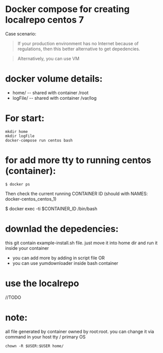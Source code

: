 # Docker compose for creating localrepo centos 7

Case scenario:
> If your production environment has no Internet because of regulations, then this better alternative to get depedencies.

> Alternatively, you can use VM

# docker volume details:
* home/  -- shared with container /root 
* logFile/  -- shared with container /var/log

# For start:

```
mkdir home
mkdir logFile
docker-compose run centos bash
```
# for add more tty to running centos (container):
```
$ docker ps
```
Then check the current running CONTAINER ID (should with NAMES: docker-centos_centos_1)

$ docker exec -ti $CONTAINER_ID /bin/bash

# downlad the depedencies:

this git contain example-install.sh file. just move it into home dir and run it inside your container

* you can add more by adding in script file OR
* you can use yumdownloader inside bash container

# use the localrepo

//TODO

# note:

all file generated by container owned by root:root.
you can change it via command in your host tty / primary OS
```
chown -R $USER:$USER home/
```
